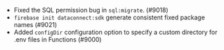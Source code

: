 - Fixed the SQL permission bug in `sql:migrate`. (#9018)
- `firebase init dataconnect:sdk` generate consistent fixed package names (#9021)
- Added `configDir` configuration option to specify a custom directory for .env files in Functions (#9000)
